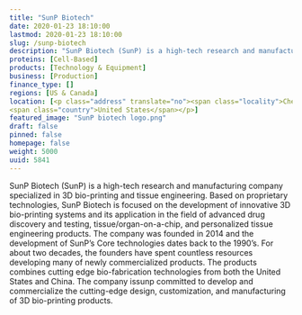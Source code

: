 ```yaml
---
title: "SunP Biotech"
date: 2020-01-23 18:10:00
lastmod: 2020-01-23 18:10:00
slug: /sunp-biotech
description: "SunP Biotech (SunP) is a high-tech research and manufacturing company specialized in 3D bio-printing and tissue engineering. Based on proprietary technologies, SunP Biotech is focused on the development of innovative 3D bio-printing systems and its application in the field of advanced drug discovery and testing, tissue/organ-on-a-chip, and personalized tissue engineering products. The company was founded in 2014 and the development of SunP’s Core technologies dates back to the 1990’s."
proteins: [Cell-Based]
products: [Technology & Equipment]
business: [Production]
finance_type: []
regions: [US & Canada]
location: [<p class="address" translate="no"><span class="locality">Cherry Hill</span>,<br>
<span class="country">United States</span></p>]
featured_image: "SunP biotech logo.png"
draft: false
pinned: false
homepage: false
weight: 5000
uuid: 5841
---
```

<p>SunP Biotech (SunP) is a high-tech research and manufacturing company specialized in 3D bio-printing and tissue engineering. Based on proprietary technologies, SunP Biotech is focused on the development of innovative 3D bio-printing systems and its application in the field of advanced drug discovery and testing, tissue/organ-on-a-chip, and personalized tissue engineering products. The company was founded in 2014 and the development of SunP’s Core technologies dates back to the 1990’s. For about two decades, the founders have spent countless resources developing many of newly commercialized products. The products combines cutting edge bio-fabrication technologies from both the United States and China. The company issunp committed to develop and commercialize the cutting-edge design, customization, and manufacturing of 3D bio-printing products.</p>
